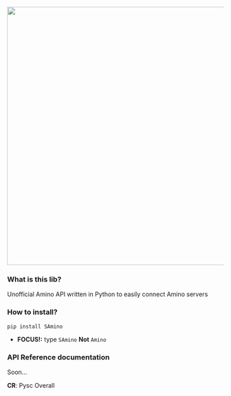 <h1 align="center">
  <br>
  <a href="https://discord.gg/54E3j7eyDV"><img src="https://h.top4top.io/p_2088b2c5m1.jpg" width="600"></a>
  <br>
</h1>


### What is this lib?
Unofficial Amino API written in Python to easily connect Amino servers

### How to install?
`pip install SAmino`
- **FOCUS!:** type `SAmino` **Not** `Amino`

### API Reference documentation
Soon...

**CR**: Pysc Overall
